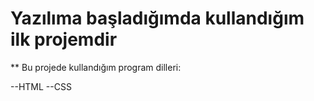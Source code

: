 # Yazılıma başladığımda kullandığım ilk projemdir 



** Bu projede kullandığım program dilleri:

--HTML
--CSS